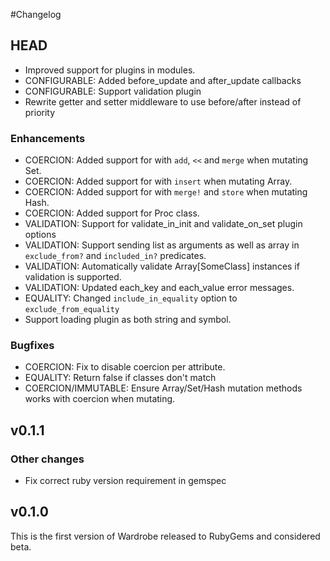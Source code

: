 #Changelog

## HEAD
* Improved support for plugins in modules.
* CONFIGURABLE: Added before_update and after_update callbacks
* CONFIGURABLE: Support validation plugin
* Rewrite getter and setter middleware to use before/after instead of priority

### Enhancements

* COERCION: Added support for with `add`, `<<` and `merge` when mutating Set.
* COERCION: Added support for with `insert` when mutating Array.
* COERCION: Added support for with `merge!` and `store` when mutating Hash.
* COERCION: Added support for Proc class.
* VALIDATION: Support for validate_in_init and validate_on_set plugin options
* VALIDATION: Support sending list as arguments as well as array in
  `exclude_from?` and `included_in?` predicates.
* VALIDATION: Automatically validate Array[SomeClass] instances if validation
  is supported.
* VALIDATION: Updated each_key and each_value error messages.
* EQUALITY: Changed `include_in_equality` option to  `exclude_from_equality`
* Support loading plugin as both string and symbol.

### Bugfixes

* COERCION: Fix to disable coercion per attribute.
* EQUALITY: Return false if classes don't match
* COERCION/IMMUTABLE: Ensure Array/Set/Hash mutation methods works with coercion when mutating.

## v0.1.1

### Other changes

* Fix correct ruby version requirement in gemspec

## v0.1.0

This is the first version of Wardrobe released to RubyGems and considered beta.
